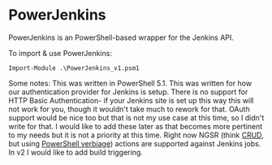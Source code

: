 # PowerJenkins
PowerJenkins is an PowerShell-based wrapper for the Jenkins API.

To import & use PowerJenkins:
```
Import-Module .\PowerJenkins_v1.psm1
```

Some notes:
This was written in PowerShell 5.1. This was written for how our authentication provider for Jenkins is setup. There is no support for HTTP Basic Authentication- if your Jenkins site is set up this way this will not work for you, though it wouldn't take much to rework for that. OAuth support would be nice too but that is not my use case at this time, so I didn't write for that. I would like to add these later as that becomes more pertinent to my needs but it is not a priority at this time. Right now NGSR (think [CRUD](https://en.wikipedia.org/wiki/Create,_read,_update_and_delete), but using [PowerShell verbiage](https://docs.microsoft.com/en-us/powershell/developer/cmdlet/approved-verbs-for-windows-powershell-commands)) actions are supported against Jenkins jobs. In v2 I would like to add build triggering.
